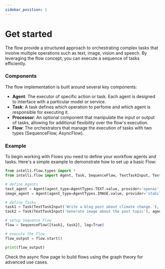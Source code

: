 ```yaml
---
sidebar_position: 1
---
```


# Get started

The flow provide a structured approach to orchestrating complex tasks that involve multiple operations such as text, image, vision and speech. By leveraging the flow concept, you can execute a sequence of tasks efficiently.

### Components
The flow implementation is built around several key components:
- **Agent**: The executor of specific action or task. Each agent is designed to interface with a particular model or service.
- **Task**: A task defines which operation to perfome and which agent is responsible for executing it.
- **Processor**: An optional component that manipulate the input or output of tasks, allowing for additional flexibility over the flow's execution.
- **Flow**: The orchestrators that manage the execution of tasks with two types (SequenceFlow, AsyncFlow).

### Example
To begin working with Flows you need to define your workflow agents and tasks. Here's a simple example to demonstrate how to set up a basic Flow:
```python
from intelli.flow.types import *
from intelli.flow import Agent, Task, SequenceFlow, TextTaskInput, TextProcessor

# define Agents
text_agent = Agent(agent_type=AgentTypes.TEXT.value, provider='openai', mission='you are a writing assistant', model_params={'key': YOUR_OPENAI_KEY, 'model': 'gpt-3'})
image_agent = Agent(agent_type=AgentTypes.IMAGE.value, provider='stability', mission='Generate banner images for blog posts', model_params={'key': YOUR_STABILITY_KEY})

# define Tasks
task1 = Task(TextTaskInput('Write a blog post about climate change.'), agent=text_processor_agent, log=True)
task2 = Task(TextTaskInput('Generate image about the post topic'), agent=image_agent, log=True, pre_process=TextProcessor.text_head)

# setup Sequence Flow
flow = SequenceFlow([task1, task2], log=True)

# execute the Flow
flow_output = flow.start()

print(flow_output)
```

Check the async flow page to build flows using the graph theory for advanced use cases.

